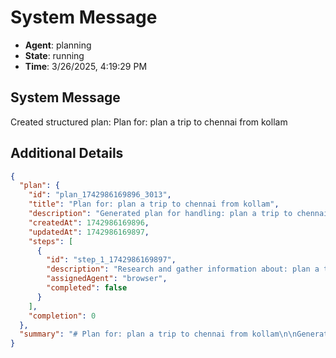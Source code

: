 # System Message

- **Agent**: planning
- **State**: running
- **Time**: 3/26/2025, 4:19:29 PM

## System Message

Created structured plan: Plan for: plan a trip to chennai from kollam

## Additional Details

```json
{
  "plan": {
    "id": "plan_1742986169896_3013",
    "title": "Plan for: plan a trip to chennai from kollam",
    "description": "Generated plan for handling: plan a trip to chennai from kollam",
    "createdAt": 1742986169896,
    "updatedAt": 1742986169897,
    "steps": [
      {
        "id": "step_1_1742986169897",
        "description": "Research and gather information about: plan a trip to chennai from kollam",
        "assignedAgent": "browser",
        "completed": false
      }
    ],
    "completion": 0
  },
  "summary": "# Plan for: plan a trip to chennai from kollam\n\nGenerated plan for handling: plan a trip to chennai from kollam\n\nProgress: 0% complete (0/1 steps)\n\n## Plan Steps\n\n1. ⏳ [browser] Research and gather information about: plan a trip to chennai from kollam\n"
}
```

